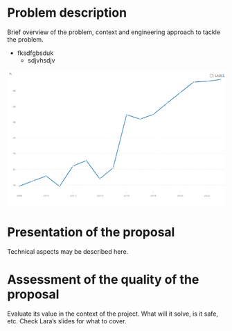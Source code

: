 # Problem description

Brief overview of the problem, context and engineering approach to tackle the problem.
- fksdfgbsduk
  - sdjvhsdjv

![image](assets/ruralelec2.png)

# Presentation of the proposal

Technical aspects may be described here.

# Assessment of the quality of the proposal

Evaluate its value in the context of the project. What will it solve, is it safe, etc. Check Lara’s slides for what to cover.


